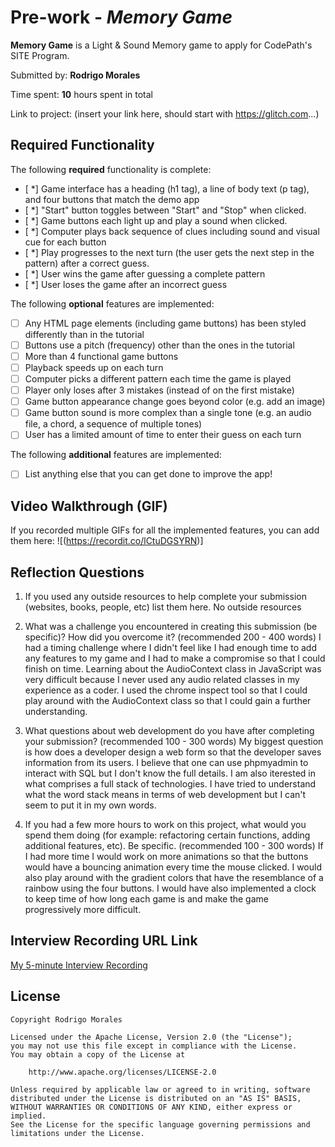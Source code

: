 # Pre-work - *Memory Game*

**Memory Game** is a Light & Sound Memory game to apply for CodePath's SITE Program. 

Submitted by: **Rodrigo Morales**

Time spent: **10** hours spent in total

Link to project: (insert your link here, should start with https://glitch.com...)

## Required Functionality

The following **required** functionality is complete:

* [ *] Game interface has a heading (h1 tag), a line of body text (p tag), and four buttons that match the demo app
* [ *] "Start" button toggles between "Start" and "Stop" when clicked. 
* [ *] Game buttons each light up and play a sound when clicked. 
* [ *] Computer plays back sequence of clues including sound and visual cue for each button
* [ *] Play progresses to the next turn (the user gets the next step in the pattern) after a correct guess. 
* [ *] User wins the game after guessing a complete pattern
* [ *] User loses the game after an incorrect guess

The following **optional** features are implemented:

* [ ] Any HTML page elements (including game buttons) has been styled differently than in the tutorial
* [ ] Buttons use a pitch (frequency) other than the ones in the tutorial
* [ ] More than 4 functional game buttons
* [ ] Playback speeds up on each turn
* [ ] Computer picks a different pattern each time the game is played
* [ ] Player only loses after 3 mistakes (instead of on the first mistake)
* [ ] Game button appearance change goes beyond color (e.g. add an image)
* [ ] Game button sound is more complex than a single tone (e.g. an audio file, a chord, a sequence of multiple tones)
* [ ] User has a limited amount of time to enter their guess on each turn

The following **additional** features are implemented:

- [ ] List anything else that you can get done to improve the app!

## Video Walkthrough (GIF)

If you recorded multiple GIFs for all the implemented features, you can add them here:
![(https://recordit.co/lCtuDGSYRN)]

## Reflection Questions
1. If you used any outside resources to help complete your submission (websites, books, people, etc) list them here. 
No outside resources

2. What was a challenge you encountered in creating this submission (be specific)? How did you overcome it? (recommended 200 - 400 words) 
I had a timing challenge where I didn't feel like I had enough time to add any features to my game and I had to make a compromise so that I could finish on time. Learning about the AudioContext class in JavaScript was very difficult because I never used any audio related classes in my experience as a coder. I used the chrome inspect tool so that I could play around with the AudioContext class so that I could gain a further understanding.

3. What questions about web development do you have after completing your submission? (recommended 100 - 300 words) 
My biggest question is how does a developer design a web form so that the developer saves information from its users. I believe that one can use phpmyadmin to interact with SQL but I don't know the full details. I am also iterested in what comprises a full stack of technologies. I have tried to understand what the word stack means in terms of web development but I can't seem to put it in my own words.

4. If you had a few more hours to work on this project, what would you spend them doing (for example: refactoring certain functions, adding additional features, etc). Be specific. (recommended 100 - 300 words) 
If I had more time I would work on more animations so that the buttons would have a bouncing animation every time the mouse clicked. I would also play around with the gradient colors that have the resemblance of a rainbow using the four buttons. I would have also implemented a clock to keep time of how long each game is and make the game progressively more difficult.



## Interview Recording URL Link

[My 5-minute Interview Recording](https://www.loom.com/share/0f06678117324851b8d52793ade29ad5)


## License

    Copyright Rodrigo Morales

    Licensed under the Apache License, Version 2.0 (the "License");
    you may not use this file except in compliance with the License.
    You may obtain a copy of the License at

        http://www.apache.org/licenses/LICENSE-2.0

    Unless required by applicable law or agreed to in writing, software
    distributed under the License is distributed on an "AS IS" BASIS,
    WITHOUT WARRANTIES OR CONDITIONS OF ANY KIND, either express or implied.
    See the License for the specific language governing permissions and
    limitations under the License.
